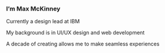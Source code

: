 ### I’m Max McKinney 

Currently a design lead at IBM

My background is in UI/UX design and web development

A decade of creating allows me to make seamless experiences
